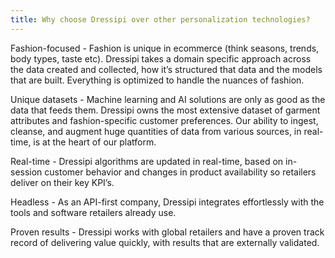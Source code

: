 ```yaml
---
title: Why choose Dressipi over other personalization technologies?
---
```

Fashion-focused - Fashion is unique in ecommerce (think seasons, trends, body types, taste etc). Dressipi takes a domain specific approach across the data created and collected, how it’s structured that data and the models that are built. Everything is optimized to handle the nuances of fashion. 

Unique datasets - Machine learning and AI solutions are only as good as the data that feeds them. Dressipi owns the most extensive dataset of garment attributes and fashion-specific customer preferences. Our ability to ingest, cleanse, and augment huge quantities of data from various sources, in real-time, is at the heart of our platform.

Real-time - Dressipi algorithms are updated in real-time, based on in-session customer behavior and changes in product availability so retailers deliver on their key KPI’s.

Headless - As an API-first company, Dressipi integrates effortlessly with the tools and software retailers already use.

Proven results - Dressipi works with global retailers and have a proven track record of delivering value quickly, with results that are externally validated. 